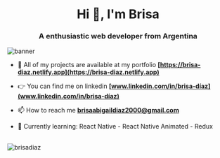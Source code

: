 <h1 align="center">Hi 👋, I'm Brisa</h1>
<h3 align="center">A enthusiastic web developer from Argentina</h3>
<img src="https://res.cloudinary.com/myproyects/image/upload/v1651175957/proyects/techs_ivqnmh.png" alt="banner" /> 

- 💼 All of my projects are available at my portfolio **[https://brisa-diaz.netlify.app](https://brisa-diaz.netlify.app)**

- 👉 You can find me on linkedin **[www.linkedin.com/in/brisa-díaz](www.linkedin.com/in/brisa-díaz)**

- 📫 How to reach me **brisaabigaildiaz2000@gmail.com**

- 🌱 Currently learning: React Native - React Native Animated - Redux 
  <br> </br>
<p ><img align="center" src="https://github-readme-stats.vercel.app/api/top-langs?username=brisadiaz&show_icons=true&locale=en&layout=compact" alt="brisadiaz" /></p>

